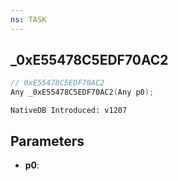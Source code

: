```yaml
---
ns: TASK
---
```

## _0xE55478C5EDF70AC2

```c
// 0xE55478C5EDF70AC2
Any _0xE55478C5EDF70AC2(Any p0);
```

```
NativeDB Introduced: v1207
```

## Parameters
* **p0**:
